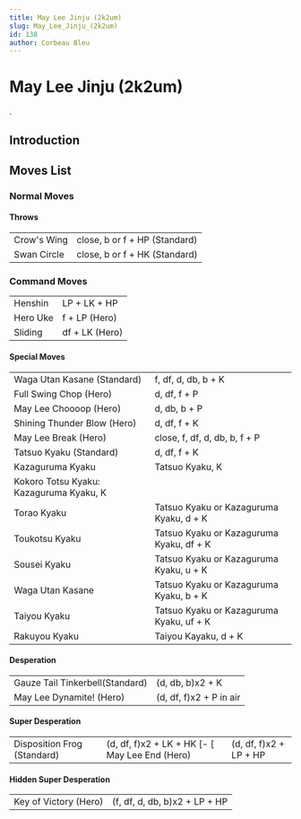 ```yaml
---
title: May Lee Jinju (2k2um)
slug: May_Lee_Jinju_(2k2um)
id: 138
author: Corbeau Bleu
---
```


# May Lee Jinju (2k2um)

.

## Introduction

## Moves List

### Normal Moves

#### Throws

|             |                               |
|-------------|-------------------------------|
| Crow's Wing | close, b or f + HP (Standard) |
| Swan Circle | close, b or f + HK (Standard) |

### Command Moves

|          |                |
|----------|----------------|
| Henshin  | LP + LK + HP   |
| Hero Uke | f + LP (Hero)  |
| Sliding  | df + LK (Hero) |

#### Special Moves

|                                         |                                          |
|-----------------------------------------|------------------------------------------|
| Waga Utan Kasane (Standard)             | f, df, d, db, b + K                      |
| Full Swing Chop (Hero)                  | d, df, f + P                             |
| May Lee Choooop (Hero)                  | d, db, b + P                             |
| Shining Thunder Blow (Hero)             | d, df, f + K                             |
| May Lee Break (Hero)                    | close, f, df, d, db, b, f + P            |
| Tatsuo Kyaku (Standard)                 | d, df, f + K                             |
| Kazaguruma Kyaku                        | Tatsuo Kyaku, K                          |
| Kokoro Totsu Kyaku: Kazaguruma Kyaku, K |                                          |
| Torao Kyaku                             | Tatsuo Kyaku or Kazaguruma Kyaku, d + K  |
| Toukotsu Kyaku                          | Tatsuo Kyaku or Kazaguruma Kyaku, df + K |
| Sousei Kyaku                            | Tatsuo Kyaku or Kazaguruma Kyaku, u + K  |
| Waga Utan Kasane                        | Tatsuo Kyaku or Kazaguruma Kyaku, b + K  |
| Taiyou Kyaku                            | Tatsuo Kyaku or Kazaguruma Kyaku, uf + K |
| Rakuyou Kyaku                           | Taiyou Kayaku, d + K                     |

#### Desperation

|                                 |                         |
|---------------------------------|-------------------------|
| Gauze Tail Tinkerbell(Standard) | (d, db, b)x2 + K        |
| May Lee Dynamite! (Hero)        | (d, df, f)x2 + P in air |

#### Super Desperation

|                             |                                                  |                        |
|-----------------------------|--------------------------------------------------|------------------------|
| Disposition Frog (Standard) | (d, df, f)x2 + LK + HK \[- \[ May Lee End (Hero) | (d, df, f)x2 + LP + HP |

#### Hidden Super Desperation

|                       |                               |
|-----------------------|-------------------------------|
| Key of Victory (Hero) | (f, df, d, db, b)x2 + LP + HP |
